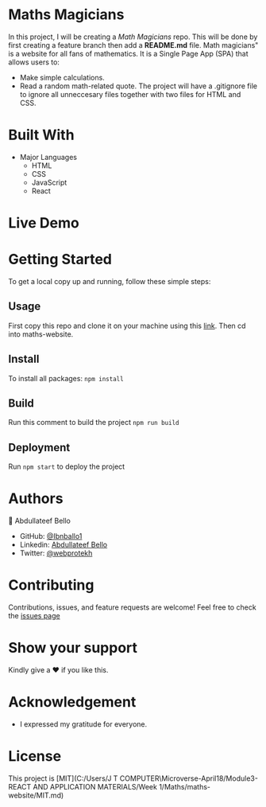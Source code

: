 # Maths Magicians
In this project, I will be creating a *Math Magicians* repo. This will be done by first creating a feature branch then add a **README.md** file. Math magicians" is a website for all fans of mathematics. It is a Single Page App (SPA) that allows users to:
- Make simple calculations.
- Read a random math-related quote. The project will have a .gitignore file to ignore all unneccesary files together with two files for HTML and CSS.

# Built With
* Major Languages
    - HTML
    - CSS
    - JavaScript
    - React

# Live Demo

# Getting Started
To get a local copy up and running, follow these simple steps:
## Usage
First copy this repo and clone it on your machine using this [link](https://github.com/Ibnballo1/maths-website).
Then cd into maths-website.

## Install
To install all packages:
`npm install`

## Build
Run this comment to build the project
`npm run build`

## Deployment
Run `npm start` to deploy the project

# Authors
:adult: Abdullateef Bello
- GitHub: [@Ibnballo1](https://www.github.com/Ibnballo1/)
- Linkedin: [Abdullateef Bello](https://www.linkedin.com/in/abdullateef-bello-1b8006228/)
- Twitter: [@webprotekh](https://twitter.com/webprotekh)

# Contributing
Contributions, issues, and feature requests are welcome!
Feel free to check the [issues page](https://github.com/Ibnballo1/maths-website/issues)

# Show your support
Kindly give a :hearts: if you like this.

# Acknowledgement
- I expressed my gratitude for everyone.

# License
This project is [MIT](C:/Users/J T COMPUTER\Microverse-April18/Module3- REACT AND APPLICATION MATERIALS/Week 1/Maths/maths-website/MIT.md)